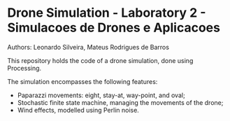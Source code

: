 # Drone Simulation - Laboratory 2 - Simulacoes de Drones e Aplicacoes

Authors: Leonardo Silveira, Mateus Rodrigues de Barros

This repository holds the code of a drone simulation, done using Processing. 

The simulation encompasses the following features:
- Paparazzi movements: eight, stay-at, way-point, and oval;
- Stochastic finite state machine, managing the movements of the drone;
- Wind effects, modelled using Perlin noise.
